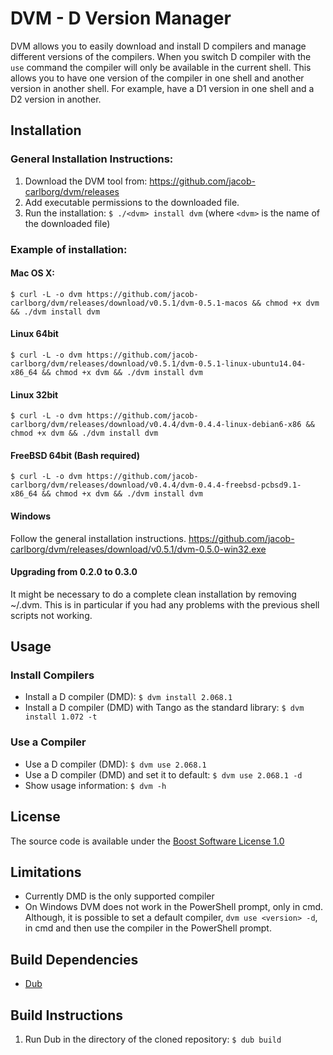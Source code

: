 # DVM - D Version Manager

DVM allows you to easily download and install D compilers and manage different versions of the
compilers. When you switch D compiler with the `use` command the compiler will only be
available in the current shell. This allows you to have one version of the compiler in one
shell and another version in another shell. For example, have a D1 version in one shell and a
D2 version in another.

## Installation

### General Installation Instructions:

1. Download the DVM tool from: https://github.com/jacob-carlborg/dvm/releases
2. Add executable permissions to the downloaded file.
3. Run the installation: `$ ./<dvm> install dvm` (where `<dvm>` is the name of the downloaded file)

### Example of installation:

#### Mac OS X:

    $ curl -L -o dvm https://github.com/jacob-carlborg/dvm/releases/download/v0.5.1/dvm-0.5.1-macos && chmod +x dvm && ./dvm install dvm

#### Linux 64bit

    $ curl -L -o dvm https://github.com/jacob-carlborg/dvm/releases/download/v0.5.1/dvm-0.5.1-linux-ubuntu14.04-x86_64 && chmod +x dvm && ./dvm install dvm

#### Linux 32bit

    $ curl -L -o dvm https://github.com/jacob-carlborg/dvm/releases/download/v0.4.4/dvm-0.4.4-linux-debian6-x86 && chmod +x dvm && ./dvm install dvm

#### FreeBSD 64bit (Bash required)

    $ curl -L -o dvm https://github.com/jacob-carlborg/dvm/releases/download/v0.4.4/dvm-0.4.4-freebsd-pcbsd9.1-x86_64 && chmod +x dvm && ./dvm install dvm

#### Windows

Follow the general installation instructions.
https://github.com/jacob-carlborg/dvm/releases/download/v0.5.1/dvm-0.5.0-win32.exe

#### Upgrading from 0.2.0 to 0.3.0

It might be necessary to do a complete clean installation by removing ~/.dvm. This is in
particular if you had any problems with the previous shell scripts not working.

## Usage

### Install Compilers

* Install a D compiler (DMD): `$ dvm install 2.068.1`
* Install a D compiler (DMD) with Tango as the standard library: `$ dvm install 1.072 -t`

### Use a Compiler

* Use a D compiler (DMD): `$ dvm use 2.068.1`
* Use a D compiler (DMD) and set it to default: `$ dvm use 2.068.1 -d`
* Show usage information: `$ dvm -h`

## License

The source code is available under the [Boost Software License 1.0](http://www.boost.org/LICENSE_1_0.txt)

## Limitations

* Currently DMD is the only supported compiler
* On Windows DVM does not work in the PowerShell prompt, only in cmd. Although,
  it is possible to set a default compiler, `dvm use <version> -d`, in cmd and
  then use the compiler in the PowerShell prompt.

## Build Dependencies

* [Dub](http://code.dlang.org/download)

## Build Instructions

1. Run Dub in the directory of the cloned repository: `$ dub build`
